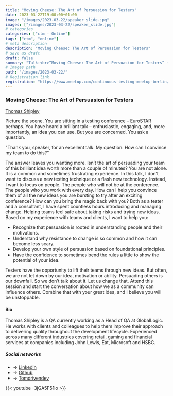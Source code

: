 ```yaml
---
title: "Moving Cheese: The Art of Persuasion for Testers"
date: 2023-03-22T19:00:00+01:00
image: "/images/2023-03-22/speaker_slide.jpg"
images: ["/images/2023-03-22/speaker_slide.jpg"]
# categories
categories: ["ctm - Online"]
tags: ["ctm", "online"]
# meta description
description: "Moving Cheese: The Art of Persuasion for Testers"
# save as draft
draft: false
summary: "Talk:<br>“Moving Cheese: The Art of Persuasion for Testers” (Thomas Shipley)"
# Images path
path: "/images/2023-03-22/"
# Registration link
registration: "https://www.meetup.com/continuous-testing-meetup-berlin/events/291991487"
---
```


### Moving Cheese: The Art of Persuasion for Testers

[Thomas Shipley](https://www.linkedin.com/in/tshipley)

Picture the scene. You are sitting in a testing conference – EuroSTAR perhaps. You have heard a brilliant talk – enthusiastic, engaging, and, more importantly, an idea you can use. But you are concerned. You ask a question.

"Thank you, speaker, for an excellent talk. My question: How can I convince my team to do this?"

The answer leaves you wanting more. Isn’t the art of persuading your team of this brilliant idea worth more than a couple of minutes?
You are not alone. It is a common and sometimes frustrating experience.
In this talk, I don’t want to discuss a new testing technique or a flash new technology. Instead, I want to focus on people. The people who will not be at the conference. The people who you work with every day. How can I help you convince them of all the new ideas you are bursting to try after an exciting conference? How can you bring the magic back with you?
Both as a tester and a consultant, I have spent countless hours introducing and managing change. Helping teams feel safe about taking risks and trying new ideas. Based on my experience with teams and clients, I want to help you:

* Recognize that persuasion is rooted in understanding people and their motivations.
* Understand why resistance to change is so common and how it can become less scary.
* Develop your own style of persuasion based on foundational principles.
* Have the confidence to sometimes bend the rules a little to show the potential of your idea.

Testers have the opportunity to lift their teams through new ideas. But often, we are not let down by our idea, motivation or ability. Persuading others is our downfall. So we don’t talk about it. Let us change that. Attend this session and start the conversation about how we as a community can influence others. Combine that with your great idea, and I believe you will be unstoppable.

#### Bio

Thomas Shipley is a QA currently working as a Head of QA at GlobalLogic. He works with clients and colleagues to help them improve their approach to delivering quality throughout the development lifecycle. Experienced across many different industries covering retail, gaming and financial services at companies including John Lewis, Eat, Microsoft and HSBC.

##### Social networks

- <i class="fa fa-linkedin"></i> -> [Linkedin](https://www.linkedin.com/in/tshipley)
- <i class="fa fa-github"></i> -> [Github](https://github.com/tdshipley)
- <i class="fa fa-twitter"></i> -> [Tomdrivendev](https://twitter.com/tomdrivendev)

{{< youtube -3jGA5F51io >}}
